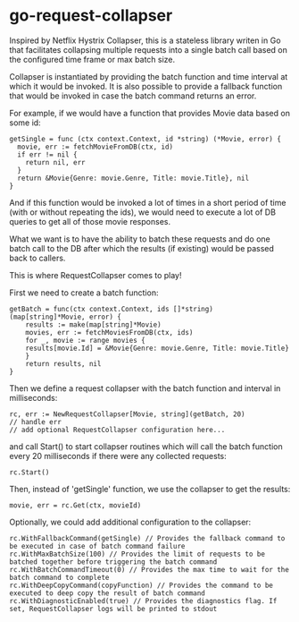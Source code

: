 # go-request-collapser
Inspired by Netflix Hystrix Collapser, this is a stateless library writen in Go that facilitates collapsing multiple requests into a single batch call based on 
the configured time frame or max batch size.

Collapser is instantiated by providing the batch function and time interval at which it would be invoked. 
It is also possible to provide a fallback function that would be invoked in case the batch command returns an error. 

For example, if we would have a function that provides Movie data based on some id:
```
getSingle = func (ctx context.Context, id *string) (*Movie, error) {
  movie, err := fetchMovieFromDB(ctx, id)
  if err != nil {
    return nil, err
  }
  return &Movie{Genre: movie.Genre, Title: movie.Title}, nil
}
```
And if this function would be invoked a lot of times in a short period of time (with or without repeating the ids),
we would need to execute a lot of DB queries to get all of those movie responses.

What we want is to have the ability to batch these requests and do one batch call to the DB after which the results (if existing) would be passed back to callers.

This is where RequestCollapser comes to play!

First we need to create a batch function:
```
getBatch = func(ctx context.Context, ids []*string) (map[string]*Movie, error) {
    results := make(map[string]*Movie)
    movies, err := fetchMoviesFromDB(ctx, ids)
    for _, movie := range movies {
	results[movie.Id] = &Movie{Genre: movie.Genre, Title: movie.Title}
    }
    return results, nil
}
```

Then we define a request collapser with the batch function and interval in milliseconds: 
```
rc, err := NewRequestCollapser[Movie, string](getBatch, 20)
// handle err
// add optional RequestCollapser configuration here...
```

and call Start() to start collapser routines which will call the batch function every 20 milliseconds if there were any collected requests:
```
rc.Start()
```

Then, instead of 'getSingle' function, we use the collapser to get the results:
```
movie, err = rc.Get(ctx, movieId)
```

Optionally, we could add additional configuration to the collapser:
```
rc.WithFallbackCommand(getSingle) // Provides the fallback command to be executed in case of batch command failure 
rc.WithMaxBatchSize(100) // Provides the limit of requests to be batched together before triggering the batch command
rc.WithBatchCommandTimeout(0) // Provides the max time to wait for the batch command to complete
rc.WithDeepCopyCommand(copyFunction) // Provides the command to be executed to deep copy the result of batch command
rc.WithDiagnosticEnabled(true) // Provides the diagnostics flag. If set, RequestCollapser logs will be printed to stdout
```




  
